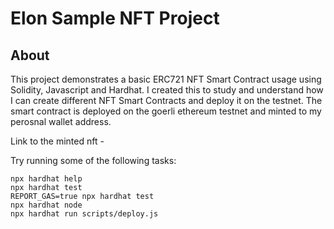 # Elon Sample NFT Project


## About 
This project demonstrates a basic ERC721 NFT Smart Contract usage using Solidity, Javascript and Hardhat. I created this to study and understand how I can create different NFT Smart Contracts and deploy it on the testnet. 
The smart contract is deployed on the goerli ethereum testnet and minted to my perosnal wallet address. 
 
Link to the minted nft - 

Try running some of the following tasks:

```shell
npx hardhat help
npx hardhat test
REPORT_GAS=true npx hardhat test
npx hardhat node
npx hardhat run scripts/deploy.js
```
